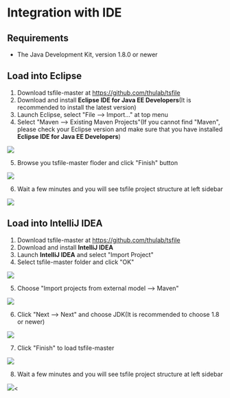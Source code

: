 # Integration with IDE

## Requirements
* The Java Development Kit, version 1.8.0 or newer

## Load into Eclipse

1. Download tsfile-master at https://github.com/thulab/tsfile
2. Download and install **Eclipse IDE for Java EE Developers**(It is recommended to install the latest version)
3. Launch Eclipse, select "File --> Import..." at top menu
4. Select "Maven --> Existing Maven Projects"(If you cannot find "Maven", please check your Eclipse version and make sure that you have installed **Eclipse IDE for Java EE Developers**)

![](http://tsfile.org/static/github-img/IDE/1.png)

5. Browse you tsfile-master floder and click "Finish" button

![](http://tsfile.org/static/github-img/IDE/2.png)

6. Wait a few minutes and you will see tsfile project structure at left sidebar

![](http://tsfile.org/static/github-img/IDE/3.png)

## Load into IntelliJ IDEA

1. Download tsfile-master at https://github.com/thulab/tsfile
2. Download and install **IntelliJ IDEA**
3. Launch **IntelliJ IDEA** and select "Import Project"
4. Select tsfile-master folder and click "OK" 

![](http://tsfile.org/static/github-img/IDE/7.png)

5. Choose "Import projects from external model --> Maven"

![](http://tsfile.org/static/github-img/IDE/4.png)

6. Click "Next --> Next" and choose JDK(It is recommended to choose 1.8 or newer)

![](http://tsfile.org/static/github-img/IDE/10.png)

7. Click "Finish" to load tsfile-master

![](http://tsfile.org/static/github-img/IDE/5.png)

8. Wait a few minutes and you will see tsfile project structure at left sidebar

![](http://tsfile.org/static/github-img/IDE/6.png)<

